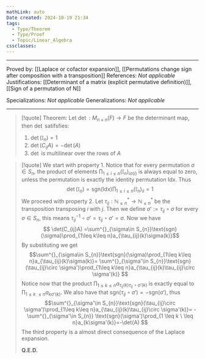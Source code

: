 ```yaml
---
mathLink: auto
Date created: 2024-10-19 21:34
tags:
  - Type/Theorem
  - Type/Proof
  - Topic/Linear_Algebra
cssclasses:
---
```


---

Proved by: [[Laplace or cofactor expansion]], [[Permutations change sign after composition with a transposition]]
References: _Not applicable_
Justifications: [[Determinant of a matrix (explicit permutative definition)]], [[Sign of a permutation of N]]

Specializations: _Not applicable_
Generalizations: _Not applicable_

---

> [!quote] Theorem:
> Let $\det: M_{n\times n}(F)\to F$ be the determinant map, then $\det$ satifsfies: 
> 1. $\det(\mathbb{I}_{n})=1$
> 2. $\det(C_{ij}A)=-\det (A)$
> 3. $\det$ is multilinear over the rows of $A$


 >[!quote]
 >We start with property 1. Notice that for every permutation $\sigma\in S_{n}$, the product of elements $\prod_{1\leq i\leq n}(\mathbb{I}_{n})_{i\sigma(i)}$ is always equal to zero, unless the permutation is exactly the identity permutation $\text{Idx}$. Thus $$ \det(\mathbb{I}_{n})=\text{sgn}(\text{Idx})\prod_{1\leq i\leq n}(\mathbb{ I}_{n})_{ii}=1 $$ We proceed with property $2$. Let $\tau_{ij}: \mathbb{N}^{*}_{\leq n}\to \mathbb{N}^{*}_{\leq n}$ be the transposition transposing $i$ with $j$. Then we define $\sigma':=\tau_{ij}\circ \sigma$ for every $\sigma\in S_{n}$, this means $\tau_{ij}^{-1}\circ \sigma'= \tau_{ij}\circ \sigma'=\sigma$. Now we have $$ \det(C_{ij}A) =\sum^{}_{\sigma\in S_{n}}\text{sgn}(\sigma)\prod_{1\leq k\leq n}a_{\tau_{ij}(k)\sigma(k)}$$ By substituting we get $$\sum^{}_{\sigma\in S_{n}}\text{sgn}(\sigma)\prod_{1\leq k\leq n}a_{\tau_{ij}(k)\sigma(k)}= \sum^{}_{\sigma'\in S_{n}}\text{sgn}(\tau_{ij}\circ \sigma')\prod_{1\leq k\leq n}a_{\tau_{ij}(k)\tau_{ij}\circ \sigma'(k)}  $$ Notice now that the product  $\prod_{1\leq k\leq n}a_{\tau_{ij}(k)\tau_{ij}\circ \sigma'(k)}$ is exactly equal to $\prod_{1 \leq k  \ \leq n}a_{k\sigma'(k)}$. We also have that $\text{sgn}(\tau_{ij}\circ \sigma')=- \text{sgn}(\sigma')$, thus $$\sum^{}_{\sigma'\in S_{n}}\text{sgn}(\tau_{ij}\circ \sigma')\prod_{1\leq k\leq n}a_{\tau_{ij}(k)\tau_{ij}\circ \sigma'(k)}= -\sum^{}_{\sigma'\in S_{n}} \text{sgn}(\sigma')\prod_{1 \leq k  \ \leq n}a_{k\sigma'(k)}=-\det(A) $$ The third property is a almost direct consequence of the Laplace expansion. 
 >
 >**Q.E.D.**
 
 
